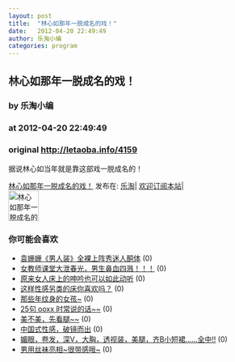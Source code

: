 ```yaml
---
layout: post
title:  "林心如那年一脱成名的戏！"
date:   2012-04-20 22:49:49
author: 乐淘小编
categories: program
---
```


## 林心如那年一脱成名的戏！
### by 乐淘小编
### at 2012-04-20 22:49:49
### original <http://letaoba.info/4159>

<p>据说林心如当年就是靠这部戏一脱成名的！<br>
</p>
<p><a href="http://letaoba.info/4159">林心如那年一脱成名的戏！</a> 发布在: <a href="http://letaoba.info">乐淘</a>| <a href="http://letaoba.info/feed">欢迎订阅本站</a>|
<br>
<a href="http://www.taobao.com/go/chn/tbk_channel/jkwt.php?pid=mm_14340546_2405588_9605426&amp;eventid=102405"><img src="http://images.letaoba.info//2012/02/QQ%E6%88%AA%E5%9B%BE20120209103325-e1329061108901.png" alt="林心如那年一脱成名的戏！,乐淘,letao" title="林心如那年一脱成名的戏！|来自乐淘" height="60px"></a></p>
<h3>你可能会喜欢</h3><ul><li><a href="http://letaoba.info/4005" title="袁姗姗《男人装》全裸上阵秀迷人酮体 (2012 年 4 月 12 日)">袁姗姗《男人装》全裸上阵秀迷人酮体</a> (0)</li><li><a href="http://letaoba.info/3944" title="女教师课堂大泄春光，男生鼻血四溅！！！ (2012 年 4 月 8 日)">女教师课堂大泄春光，男生鼻血四溅！！！</a> (0)</li><li><a href="http://letaoba.info/3939" title="原来女人床上的呻吟也可以如此动听 (2012 年 4 月 8 日)">原来女人床上的呻吟也可以如此动听</a> (0)</li><li><a href="http://letaoba.info/3911" title="这样性感另类的床你喜欢吗？ (2012 年 4 月 7 日)">这样性感另类的床你喜欢吗？</a> (0)</li><li><a href="http://letaoba.info/3895" title="那些年纹身的女孩~ (2012 年 4 月 7 日)">那些年纹身的女孩~</a> (0)</li><li><a href="http://letaoba.info/3858" title="25句 ooxx 时常说的话~~ (2012 年 4 月 5 日)">25句 ooxx 时常说的话~~</a> (0)</li><li><a href="http://letaoba.info/3822" title="美不美，先看腿~~ (2012 年 4 月 4 日)">美不美，先看腿~~</a> (0)</li><li><a href="http://letaoba.info/3803" title="中国式性感，破镜而出 (2012 年 4 月 3 日)">中国式性感，破镜而出</a> (0)</li><li><a href="http://letaoba.info/3802" title="媚眼，卷发，深V，大胸，透视装，美腿，齐B小短裙……全中!! (2012 年 4 月 3 日)">媚眼，卷发，深V，大胸，透视装，美腿，齐B小短裙……全中!!</a> (0)</li><li><a href="http://letaoba.info/3725" title="男用丝袜亮相~很带感哦~ (2012 年 3 月 30 日)">男用丝袜亮相~很带感哦~</a> (0)</li></ul><img src="http://feeds.feedburner.com/~r/blogspot/CRBRG/~4/IwOir242_qk" height="1" width="1">